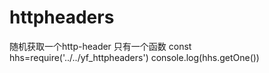 # httpheaders

随机获取一个http-header
只有一个函数
const hhs=require('../../yf_httpheaders')
console.log(hhs.getOne())